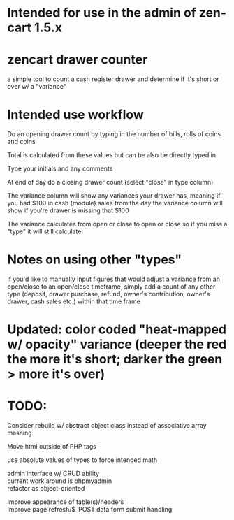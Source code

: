 # Intended for use in the admin of zen-cart 1.5.x
# zencart drawer counter
  a simple tool to count a cash register drawer and determine if it's short or over w/ a "variance"

# Intended use workflow

 Do an opening drawer count by typing in the number of bills, rolls of coins and coins
 <p>Total is calculated from these values but can be also be directly typed in</p>
<p>Type your initials and any comments</p>

<p>At end of day do a closing drawer count (select "close" in type column)</p>
 
 <p>The variance column will show any variances your drawer has, meaning if you had $100 in cash (module) sales from the day the variance column will show if you're drawer is missing that $100</p>

 The variance calculates from open or close to open or close so if you miss a "type" it will still calculate

# Notes on using other "types"

 if you'd like to manually input figures that would adjust a variance from an open/close to an open/close timeframe, simply add a count of any other type (deposit, drawer purchase, refund, owner's contribution, owner's drawer, cash sales etc.) within that time frame

# Updated: color coded "heat-mapped w/ opacity" variance (deeper the red the more it's short; darker the green > more it's over)

# TODO:
Consider rebuild w/ abstract object class instead of associative array mashing

Move html outside of PHP tags

use absolute values of types to force intended math

admin interface w/ CRUD ability<br>
    current work around is phpmyadmin<br>
refactor as object-oriented<br>

Improve appearance of table(s)/headers<br>
Improve page refresh/$_POST data form submit handling
